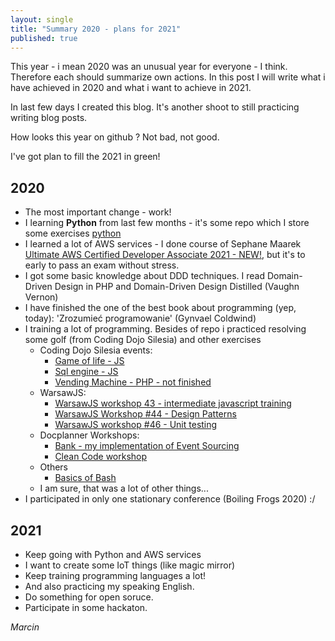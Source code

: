 ```yaml
---
layout: single
title: "Summary 2020 - plans for 2021"
published: true
---
```


This year - i mean 2020 was an unusual year for everyone - I think.
Therefore each should summarize own actions. In this post I will write what i have achieved in 2020
and what i want to achieve in 2021.

In last few days I created this blog. It's another shoot to still practicing writing blog posts.

How looks this year on github ? Not bad, not good. 


I've got plan to fill the 2021 in green!

## 2020
* The most important change - work!
* I learning **Python** from last few months - it's some repo which I store some exercises [python](https://github.com/MarcinGladkowski/python)
* I learned a lot of AWS services - I done course of Sephane Maarek [Ultimate AWS Certified Developer Associate 2021 - NEW!](https://www.udemy.com/course/aws-certified-developer-associate-dva-c01/), but it's to early to pass an exam without stress.
* I got some basic knowledge about DDD techniques. I read Domain-Driven Design in PHP and Domain-Driven Design Distilled (Vaughn Vernon)
* I have finished the one of the best book about programming (yep, today): 'Zrozumieć programowanie' (Gynvael Coldwind)
* I training a lot of programming. Besides of repo i practiced resolving some golf (from Coding Dojo Silesia) and other exercises
    * Coding Dojo Silesia events:
      * [Game of life - JS](https://github.com/MarcinGladkowski/gameoflife-kata)
      * [Sql engine - JS](https://github.com/MarcinGladkowski/sql-engine-kata)
      * [Vending Machine - PHP - not finished](https://github.com/MarcinGladkowski/vending-machine-php)
    * WarsawJS:
      * [WarsawJS workshop 43 - intermediate javascript training](https://github.com/MarcinGladkowski/warsawjs-workshop-43)
      * [WarsawJS Workshop #44 - Design Patterns](https://github.com/MarcinGladkowski/warsawjs-workshop-44-design-patterns)
      * [WarsawJS workshop #46 - Unit testing](https://github.com/MarcinGladkowski/warsawjs-workshop-46-piotrek)
    * Docplanner Workshops:
      * [Bank - my implementation of Event Sourcing](https://github.com/MarcinGladkowski/Docplanner_Tech_Workshops_1)
      * [Clean Code workshop](https://github.com/MarcinGladkowski/clean-code-architecture)
    * Others
      * [Basics of Bash](https://github.com/MarcinGladkowski/bash-training)
    * I am sure, that was a lot of other things...
* I participated in only one stationary conference (Boiling Frogs 2020) :/

## 2021
* Keep going with Python and AWS services
* I want to create some IoT things (like magic mirror)
* Keep training programming languages a lot!
* And also practicing my speaking English.
* Do something for open soruce.
* Participate in some hackaton.


_Marcin_
